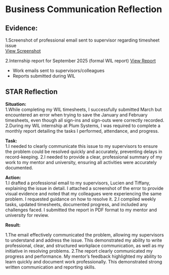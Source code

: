 # Business Communication Reflection

## Evidence:
1.Screenshot of professional email sent to supervisor regarding timesheet issue  
[View Screenshot](../evidence/business_communication/email_timesheet_issue.png)

2.Internship report for September 2025 (formal WIL report)
[View Report](../evidence/business_communication/WIL_September_Report.pdf)
- Work emails sent to supervisors/colleagues
- Reports submitted during WIL

## STAR Reflection

**Situation:**  
1.While completing my WIL timesheets, I successfully submitted March but encountered an error when trying to save the January and February timesheets, even though all sign-ins and sign-outs were correctly recorded.
2.During my WIL internship at Plum Systems, I was required to complete a monthly report detailing the tasks I performed, attendance, and progress.


**Task:**  
1.I needed to clearly communicate this issue to my supervisors to ensure the problem could be resolved quickly and accurately, preventing delays in record-keeping.
2.I needed to provide a clear, professional summary of my work to my mentor and university, ensuring all activities were accurately documented.


**Action:**  
1.I drafted a professional email to my supervisors, Lucien and Tiffany, explaining the issue in detail. I attached a screenshot of the error to provide visual evidence and noted that my colleagues were experiencing the same problem. I requested guidance on how to resolve it.
2.I compiled weekly tasks, updated timesheets, documented progress, and included any challenges faced. I submitted the report in PDF format to my mentor and university for review.



**Result:**

1.The email effectively communicated the problem, allowing my supervisors to understand and address the issue. This demonstrated my ability to write professional, clear, and structured workplace communication, as well as my initiative in resolving problems.
2.The report clearly communicated my progress and performance. My mentor’s feedback highlighted my ability to learn quickly and document work professionally. This demonstrated strong written communication and reporting skills.

